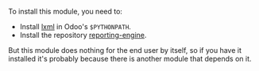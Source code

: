 To install this module, you need to:

-   Install [lxml](http://lxml.de/) in Odoo's `$PYTHONPATH`.
-   Install the repository
    [reporting-engine](https://github.com/OCA/reporting-engine).

But this module does nothing for the end user by itself, so if you have
it installed it's probably because there is another module that depends
on it.
